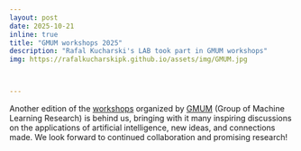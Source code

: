 ```yaml
---
layout: post
date: 2025-10-21
inline: true
title: "GMUM workshops 2025"
description: "Rafal Kucharski's LAB took part in GMUM workshops"
img: https://rafalkucharskipk.github.io/assets/img/GMUM.jpg



---
```

Another edition of the [workshops](https://rafalkucharskipk.github.io/assets/img/GMUM.jpg) organized by [GMUM](https://www.linkedin.com/company/gmum/posts/?feedView=all) (Group of Machine Learning Research) is behind us, bringing with it many inspiring discussions on the applications of artificial intelligence, new ideas, and connections made. We look forward to continued collaboration and promising research!
